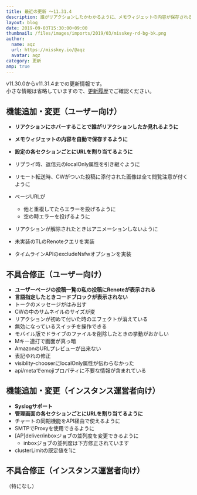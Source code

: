 ```yaml
---
title: 最近の更新 ～11.31.4
description: 誰がリアクションしたかわかるように、メモウィジェットの内容が保存されるように など
layout: blog
date: 2019-09-03T15:30:00+09:00
thumbnail: /files/images/imports/2019/03/misskey-rd-bg-bk.png
author:
  name: aqz
  url: https://misskey.io/@aqz
  avatar: aqz
category: 更新
amp: true
---
```

v11.30.0からv11.31.4までの更新情報です。  
小さな情報は省略していますので、[更新履歴](https://github.com/syuilo/misskey/blob/develop/CHANGELOG.md#11314-20190903)でご確認ください。

## 機能追加・変更（ユーザー向け）
- **リアクションにホバーすることで誰がリアクションしたか見れるように**
- **メモウィジェットの内容を自動で保存するように**
- **設定の各セクションごとにURLを割り当てるように**
- リプライ時、返信元のlocalOnly属性を引き継ぐように
- リモート転送時、CWがついた投稿に添付された画像は全て閲覧注意が付くように
- ページURLが
  * 他と重複してたらエラーを投げるように
  * 空の時エラーを投げるように
- リアクションが解除されたときはアニメーションしないように

- 未実装のTLのRenoteクエリを実装
- タイムラインAPIのexcludeNsfwオプションを実装

## 不具合修正（ユーザー向け）
- **ユーザーページの投稿一覧の私の投稿にRenoteが表示される**
- **言語指定したときコードブロックが表示されない**
- トークのメッセージがはみ出す
- CWの中のサムネイルのサイズが変
- リアクションが初めて付いた時のエフェクトが消えている
- 無効になっているスイッチを操作できる
- モバイル版でドライブのファイルを削除したときの挙動がおかしい
- Mキー連打で画面が真っ暗
- AmazonのURLプレビューが出来ない
- 表記ゆれの修正
- visiblity-chooserにlocalOnly属性が伝わらなかった
- api/metaでemojiプロパティに不要な情報が含まれている

## 機能追加・変更（インスタンス運営者向け）
- **Syslogサポート**
- **管理画面の各セクションごとにURLを割り当てるように**
- チャートの同期機能をAPI経由で使えるように
- SMTPでProxyを使用できるように
- [AP]deliver/inboxジョブの並列度を変更できるように
  * inboxジョブの並列度は下方修正されています
- clusterLimitの既定値を1に

## 不具合修正（インスタンス運営者向け）
（特になし）
